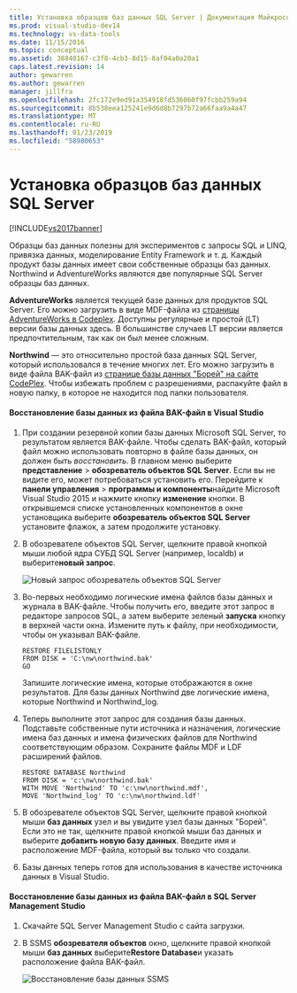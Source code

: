 ```yaml
---
title: Установка образцов баз данных SQL Server | Документация Майкрософт
ms.prod: visual-studio-dev14
ms.technology: vs-data-tools
ms.date: 11/15/2016
ms.topic: conceptual
ms.assetid: 38840167-c3f8-4cb3-8d15-8af04a0a20a1
caps.latest.revision: 14
author: gewarren
ms.author: gewarren
manager: jillfra
ms.openlocfilehash: 2fc172e9ed91a354918fd536060f97fcbb259a94
ms.sourcegitcommit: 8b538eea125241e9d6d8b7297b72a66faa9a4a47
ms.translationtype: MT
ms.contentlocale: ru-RU
ms.lasthandoff: 01/23/2019
ms.locfileid: "58980653"
---
```

# <a name="install-sql-server-sample-databases"></a>Установка образцов баз данных SQL Server
[!INCLUDE[vs2017banner](../includes/vs2017banner.md)]

  
Образцы баз данных полезны для экспериментов с запросы SQL и LINQ, привязка данных, моделирование Entity Framework и т. д.  Каждый продукт базы данных имеет свои собственные образцы баз данных. Northwind и AdventureWorks являются две популярные SQL Server образцы баз данных.  
  
 **AdventureWorks** является текущей базе данных для продуктов SQL Server. Его можно загрузить в виде MDF-файла из [страницы AdventureWorks в Codeplex](http://msftdbprodsamples.codeplex.com/). Доступны регулярные и простой (LT) версии базы данных здесь. В большинстве случаев LT версии является предпочтительным, так как он был менее сложным.  
  
 **Northwind** — это относительно простой база данных SQL Server, который использовался в течение многих лет. Его можно загрузить в виде файла BAK-файл из [странице базы данных "Борей" на сайте CodePlex](https://northwinddatabase.codeplex.com/). Чтобы избежать проблем с разрешениями, распакуйте файл в новую папку, в которое не находится под папки пользователя.  
  
#### <a name="to-restore-a-database-from-a-bak-file-in-visual-studio"></a>Восстановление базы данных из файла BAK-файл в Visual Studio  
  
1.  При создании резервной копии базы данных Microsoft SQL Server, то результатом является BAK-файле. Чтобы сделать BAK-файл, который файл можно использовать повторно в файле базы данных, он должен быть *восстановить*. В главном меню выберите **представление** > **обозреватель объектов SQL Server**. Если вы не видите его, может потребоваться установить его. Перейдите к **панели управления** > **программы и компоненты**найдите Microsoft Visual Studio 2015 и нажмите кнопку **изменение** кнопки. В открывшемся списке установленных компонентов в окне установщика выберите **обозреватель объектов SQL Server** установите флажок, а затем продолжите установку.  
  
2.  В обозревателе объектов SQL Server, щелкните правой кнопкой мыши любой ядра СУБД SQL Server (например, localdb) и выберите**новый запрос**.  
  
     ![Новый запрос обозреватель объектов SQL Server](../data-tools/media/raddata-sql-server-object-explorer-new-query.png "raddata новый запрос обозреватель объектов SQL Server")  
  
3.  Во-первых необходимо логические имена файлов базы данных и журнала в BAK-файле. Чтобы получить его, введите этот запрос в редакторе запросов SQL, а затем выберите зеленый **запуска** кнопку в верхней части окна. Измените путь к файлу, при необходимости, чтобы он указывал BAK-файле.  
  
    ```  
    RESTORE FILELISTONLY  
    FROM DISK = 'C:\nw\northwind.bak'  
    GO  
    ```  
  
     Запишите логические имена, которые отображаются в окне результатов.  Для базы данных Northwind две логические имена, которые Northwind и Northwind_log.  
  
4.  Теперь выполните этот запрос для создания базы данных. Подставьте собственные пути источника и назначения, логические имена баз данных и имена физических файлов для Northwind соответствующим образом. Сохраните файлы MDF и LDF расширений файлов.  
  
    ```  
    RESTORE DATABASE Northwind  
    FROM DISK = 'c:\nw\northwind.bak'  
    WITH MOVE 'Northwind' TO 'c:\nw\northwind.mdf',  
    MOVE 'Northwind_log' TO 'c:\nw\northwind.ldf'  
    ```  
  
5.  В обозревателе объектов SQL Server, щелкните правой кнопкой мыши **баз данных** узел и вы увидите узел базы данных "Борей". Если это не так, щелкните правой кнопкой мыши баз данных и выберите **добавить новую базу данных**. Введите имя и расположение MDF-файла, который вы только что создали.  
  
6.  Базы данных теперь готов для использования в качестве источника данных в Visual Studio.  
  
#### <a name="to-restore-a-database-from-a-bak-file-in-sql-server-management-studio"></a>Восстановление базы данных из файла BAK-файл в SQL Server Management Studio  
  
1.  Скачайте SQL Server Management Studio с сайта загрузки.  
  
2.  В SSMS **обозревателя объектов** окно, щелкните правой кнопкой мыши **баз данных** выберите**Restore Database**и указать расположение файла BAK-файл.  
  
     ![Восстановление базы данных SSMS](../data-tools/media/raddata-ssms-restore-database.png "raddata SSMS восстановление базы данных")
